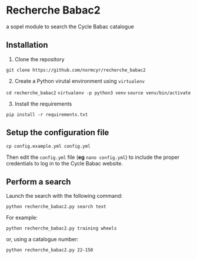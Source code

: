 # Recherche Babac2

a sopel module to search the Cycle Babac catalogue

## Installation

1. Clone the repository

`git clone https://github.com/normcyr/recherche_babac2`

2. Create a Python virutal environment using `virtualenv`

`cd recherche_babac2`
`virtualenv -p python3 venv`
`source venv/bin/activate`

3. Install the requirements

`pip install -r requirements.txt`

## Setup the configuration file

`cp config.example.yml config.yml`

Then edit the `config.yml` file (**eg** `nano config.yml`) to include the proper credentials to log in to the Cycle Babac website.

## Perform a search

Launch the search with the following command:

`python recherche_babac2.py search text`

For example:

`python recherche_babac2.py training wheels`

or, using a catalogue number:

`python recherche_babac2.py 22-150`
